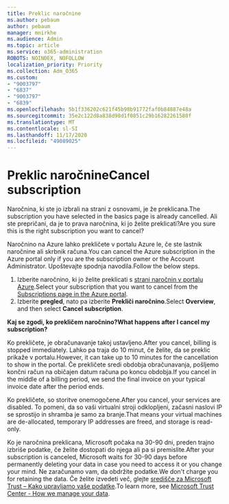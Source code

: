 ```yaml
---
title: Preklic naročnine
ms.author: pebaum
author: pebaum
manager: mnirkhe
ms.audience: Admin
ms.topic: article
ms.service: o365-administration
ROBOTS: NOINDEX, NOFOLLOW
localization_priority: Priority
ms.collection: Adm_O365
ms.custom:
- "9003797"
- "6837"
- "9003797"
- "6839"
ms.openlocfilehash: 5b1f336202c621f45b98b91772faf0b84887e48a
ms.sourcegitcommit: 35e2c122d8a838d98d1f0851c29b16282261580f
ms.translationtype: MT
ms.contentlocale: sl-SI
ms.lasthandoff: 11/17/2020
ms.locfileid: "49089025"
---
```

# <a name="cancel-subscription"></a><span data-ttu-id="4e257-102">Preklic naročnine</span><span class="sxs-lookup"><span data-stu-id="4e257-102">Cancel subscription</span></span>

<span data-ttu-id="4e257-103">Naročnina, ki ste jo izbrali na strani z osnovami, je že preklicana.</span><span class="sxs-lookup"><span data-stu-id="4e257-103">The subscription you have selected in the basics page is already cancelled.</span></span> <span data-ttu-id="4e257-104">Ali ste prepričani, da je to prava naročnina, ki jo želite preklicati?</span><span class="sxs-lookup"><span data-stu-id="4e257-104">Are you sure this is the right subscription you want to cancel?</span></span>

<span data-ttu-id="4e257-105">Naročnino na Azure lahko prekličete v portalu Azure le, če ste lastnik naročnine ali skrbnik računa.</span><span class="sxs-lookup"><span data-stu-id="4e257-105">You can cancel the Azure subscription in the Azure portal only if you are the subscription owner or the Account Administrator.</span></span> <span data-ttu-id="4e257-106">Upoštevajte spodnja navodila.</span><span class="sxs-lookup"><span data-stu-id="4e257-106">Follow the below steps.</span></span>

1. <span data-ttu-id="4e257-107">Izberite naročnino, ki jo želite preklicati s [strani naročnin v portalu Azure](https://ms.portal.azure.com/#blade/Microsoft_Azure_Billing/SubscriptionsBlade).</span><span class="sxs-lookup"><span data-stu-id="4e257-107">Select your subscription that you want to cancel from the [Subscriptions page in the Azure portal](https://ms.portal.azure.com/#blade/Microsoft_Azure_Billing/SubscriptionsBlade).</span></span>
2. <span data-ttu-id="4e257-108">Izberite **pregled**, nato pa izberite **Prekliči naročnino**.</span><span class="sxs-lookup"><span data-stu-id="4e257-108">Select **Overview**, and then select **Cancel subscription**.</span></span>

<span data-ttu-id="4e257-109">**Kaj se zgodi, ko prekličem naročnino?**</span><span class="sxs-lookup"><span data-stu-id="4e257-109">**What happens after I cancel my subscription?**</span></span>

<span data-ttu-id="4e257-110">Ko prekličete, je obračunavanje takoj ustavljeno.</span><span class="sxs-lookup"><span data-stu-id="4e257-110">After you cancel, billing is stopped immediately.</span></span> <span data-ttu-id="4e257-111">Lahko pa traja do 10 minut, če želite, da se preklic prikaže v portalu.</span><span class="sxs-lookup"><span data-stu-id="4e257-111">However, it can take up to 10 minutes for the cancellation to show in the portal.</span></span> <span data-ttu-id="4e257-112">Če prekličete sredi obdobja obračunavanja, pošljemo končni račun na običajen datum računa po koncu obdobja.</span><span class="sxs-lookup"><span data-stu-id="4e257-112">If you cancel in the middle of a billing period, we send the final invoice on your typical invoice date after the period ends.</span></span>

<span data-ttu-id="4e257-113">Ko prekličete, so storitve onemogočene.</span><span class="sxs-lookup"><span data-stu-id="4e257-113">After you cancel, your services are disabled.</span></span> <span data-ttu-id="4e257-114">To pomeni, da so vaši virtualni stroji odklopljeni, začasni naslovi IP se sprostijo in shramba je samo za branje.</span><span class="sxs-lookup"><span data-stu-id="4e257-114">That means your virtual machines are de-allocated, temporary IP addresses are freed, and storage is read-only.</span></span>

<span data-ttu-id="4e257-115">Ko je naročnina preklicana, Microsoft počaka na 30-90 dni, preden trajno izbriše podatke, če želite dostopati do njega ali pa si premislite.</span><span class="sxs-lookup"><span data-stu-id="4e257-115">After your subscription is canceled, Microsoft waits for 30-90 days before permanently deleting your data in case you need to access it or you change your mind.</span></span> <span data-ttu-id="4e257-116">Ne zaračunamo vam, da obdržite podatke.</span><span class="sxs-lookup"><span data-stu-id="4e257-116">We don't charge you for retaining the data.</span></span> <span data-ttu-id="4e257-117">Če želite izvedeti več, glejte [središče za Microsoft Trust – Kako upravljamo vaše podatke](https://www.microsoft.com/trust-center/privacy/data-management#leave).</span><span class="sxs-lookup"><span data-stu-id="4e257-117">To learn more, see [Microsoft Trust Center - How we manage your data](https://www.microsoft.com/trust-center/privacy/data-management#leave).</span></span>

